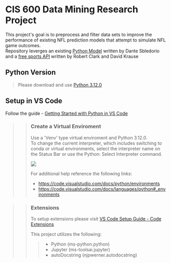 # CIS 600 Data Mining Research Project
This project's goal is to preprocess and filter data sets to improve the performance of existing NFL prediction models that attempt to simulate NFL game outcomes.  
Repository leverges an existing [Python Model](https://www.activestate.com/blog/how-to-predict-nfl-winners-with-python/) written by Dante Sbledorio and a [free sports API](https://github.com/davidjkrause/sportsipy) written by Robert Clark and David Krause


## Python Version
> Please download and use [Python 3.12.0](https://www.python.org/downloads/release/python-3120/)

## Setup in VS Code
Follow the guide - [Getting Started with Python in VS Code](https://code.visualstudio.com/docs/python/python-tutorial) 

>>### Create a Virtual Enviroment
>>Use a 'Venv' type virtual enviroment and Python 3.12.0.   
>>To change the current interpreter, which includes switching to conda or virtual environments, select the interpreter name on the Status Bar or use the Python: Select Interpreter command.
>>
>>![](https://github.com/nicholaslyons27/CIS600-Predicting-NFL-Games/blob/main/photos/select-interpreters-command.png?raw=true)
>>
>>
>>For additional help reference the following links:
>>* https://code.visualstudio.com/docs/python/environments 
>>* https://code.visualstudio.com/docs/languages/python#_environments

>>### Extensions
>>To setup extensions please visit [VS Code Setup Guide - Code Extensions](https://code.visualstudio.com/learn/get-started/extensions)
>>
>>This project utilizes the following:
>>>* Python (ms-python.python)
>>>* Jupyter (ms-toolsai.jupyter)
>>>* autoDocstring (njpwerner.autodocstring)